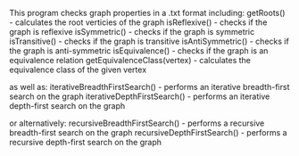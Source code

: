 This program checks graph properties in a .txt format including:
getRoots() - calculates the root verticies of the graph
isReflexive() - checks if the graph is reflexive
isSymmetric() - checks if the graph is symmetric
isTransitive() - checks if the graph is transitive
isAntiSymmetric() - checks if the graph is anti-symmetric
isEquivalence() - checks if the graph is an equivalence relation
getEquivalenceClass(vertex) - calculates the equivalence class of the given vertex

as well as:
iterativeBreadthFirstSearch() - performs an iterative breadth-first search on the graph
iterativeDepthFirstSearch() - performs an iterative depth-first search on the graph

or alternatively: 
recursiveBreadthFirstSearch() - performs a recursive breadth-first search on the graph
recursiveDepthFirstSearch() - performs a recursive depth-first search on the graph
